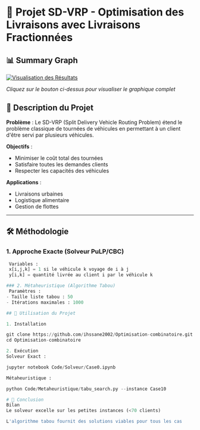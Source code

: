 # 🚛 Projet SD-VRP - Optimisation des Livraisons avec Livraisons Fractionnées
## 📊 Summary Graph

[![Visualisation des Résultats](https://img.shields.io/badge/View-Summary_Graph-blue?style=for-the-badge&logo=adobe-acrobat-reader)](summary%20graph.pdf)

*Cliquez sur le bouton ci-dessus pour visualiser le graphique complet*


## 📌 Description du Projet
**Problème** : Le SD-VRP (Split Delivery Vehicle Routing Problem) étend le problème classique de tournées de véhicules en permettant à un client d'être servi par plusieurs véhicules.

**Objectifs** :
- Minimiser le coût total des tournées
- Satisfaire toutes les demandes clients
- Respecter les capacités des véhicules

**Applications** :
- Livraisons urbaines
- Logistique alimentaire
- Gestion de flottes

---
## 🛠️ Méthodologie
### 1. Approche Exacte (Solveur PuLP/CBC)
```python
 Variables :
 x[i,j,k] = 1 si le véhicule k voyage de i à j
 y[i,k] = quantité livrée au client i par le véhicule k

### 2. Métaheuristique (Algorithme Tabou)
 Paramètres :
- Taille liste tabou : 50
- Itérations maximales : 1000

## 🚀 Utilisation du Projet

1. Installation

git clone https://github.com/ihssane2002/Optimisation-combinatoire.git
cd Optimisation-combinatoire

2. Exécution
Solveur Exact :

jupyter notebook Code/Solveur/Case0.ipynb

Métaheuristique :

python Code/Metaheuristique/tabu_search.py --instance Case10

# 📄 Conclusion 
Bilan
Le solveur excelle sur les petites instances (<70 clients)

L'algorithme tabou fournit des solutions viables pour tous les cas
